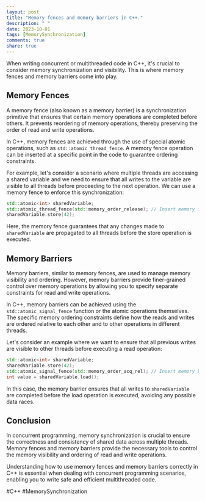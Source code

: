 ```yaml
---
layout: post
title: "Memory fences and memory barriers in C++."
description: " "
date: 2023-10-01
tags: [MemorySynchronization]
comments: true
share: true
---
```


When writing concurrent or multithreaded code in C++, it's crucial to consider memory synchronization and visibility. This is where memory fences and memory barriers come into play.

## Memory Fences

A memory fence (also known as a memory barrier) is a synchronization primitive that ensures that certain memory operations are completed before others. It prevents reordering of memory operations, thereby preserving the order of read and write operations.

In C++, memory fences are achieved through the use of special atomic operations, such as `std::atomic_thread_fence`. A memory fence operation can be inserted at a specific point in the code to guarantee ordering constraints.

For example, let's consider a scenario where multiple threads are accessing a shared variable and we need to ensure that all writes to the variable are visible to all threads before proceeding to the next operation. We can use a memory fence to enforce this synchronization:

```cpp
std::atomic<int> sharedVariable;
std::atomic_thread_fence(std::memory_order_release); // Insert memory fence
sharedVariable.store(42);
```

Here, the memory fence guarantees that any changes made to `sharedVariable` are propagated to all threads before the store operation is executed.

## Memory Barriers

Memory barriers, similar to memory fences, are used to manage memory visibility and ordering. However, memory barriers provide finer-grained control over memory operations by allowing you to specify separate constraints for read and write operations.

In C++, memory barriers can be achieved using the `std::atomic_signal_fence` function or the atomic operations themselves. The specific memory ordering constraints define how the reads and writes are ordered relative to each other and to other operations in different threads.

Let's consider an example where we want to ensure that all previous writes are visible to other threads before executing a read operation:

```cpp
std::atomic<int> sharedVariable;
sharedVariable.store(42);
std::atomic_signal_fence(std::memory_order_acq_rel); // Insert memory barrier
int value = sharedVariable.load();
```

In this case, the memory barrier ensures that all writes to `sharedVariable` are completed before the load operation is executed, avoiding any possible data races.

## Conclusion

In concurrent programming, memory synchronization is crucial to ensure the correctness and consistency of shared data across multiple threads. Memory fences and memory barriers provide the necessary tools to control the memory visibility and ordering of read and write operations.

Understanding how to use memory fences and memory barriers correctly in C++ is essential when dealing with concurrent programming scenarios, enabling you to write safe and efficient multithreaded code.

#C++ #MemorySynchronization